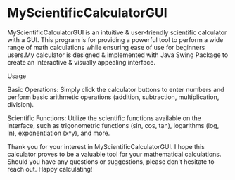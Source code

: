 # MyScientificCalculatorGUI
MyScientificCalculatorGUI is an intuitive &amp; user-friendly scientific calculator with a GUI. This program is for providing a powerful tool to perform a wide range of math calculations while ensuring ease of use for beginners users.My calculator is designed &amp; implemented with Java Swing Package to create an interactive &amp; visually appealing interface.

Usage

Basic Operations: Simply click the calculator buttons to enter numbers and perform basic arithmetic operations (addition, subtraction, multiplication, division).

Scientific Functions: Utilize the scientific functions available on the interface, such as trigonometric functions (sin, cos, tan), logarithms (log, ln), exponentiation (x^y), and more.

Thank you for your interest in MyScientificCalculatorGUI. I hope this calculator proves to be a valuable tool for your mathematical calculations. Should you have any questions or suggestions, please don't hesitate to reach out. Happy calculating!
